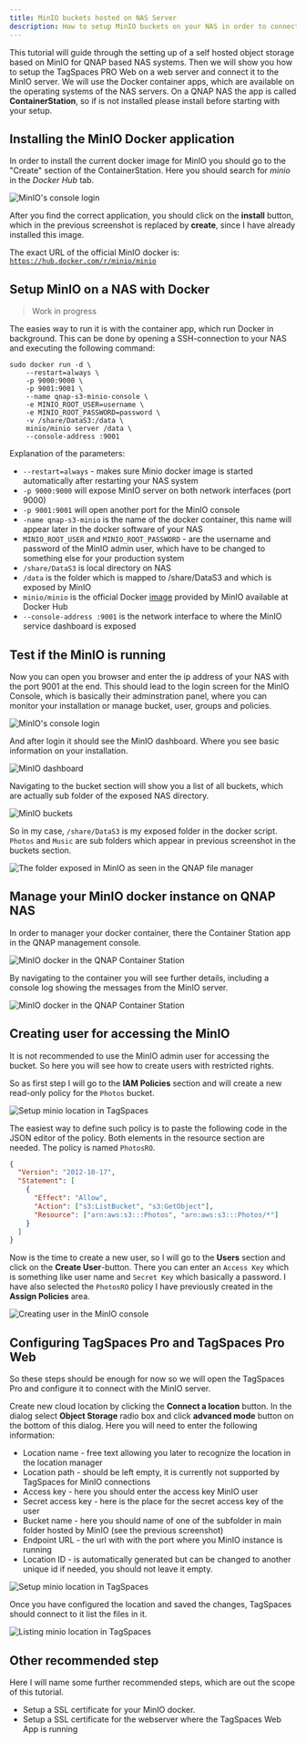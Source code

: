 ```yaml
---
title: MinIO buckets hosted on NAS Server
description: How to setup MinIO buckets on your NAS in order to connect them to a TagSpaces Pro installation?
---
```


This tutorial will guide through the setting up of a self hosted object storage based on MinIO for QNAP based NAS systems. Then we will show you how to setup the TagSpaces PRO Web on a web server and connect it to the MinIO server. We will use the Docker container apps, which are available on the operating systems of the NAS servers. On a QNAP NAS the app is called **ContainerStation**, so if is not installed please install before starting with your setup.

## Installing the MinIO Docker application

In order to install the current docker image for MinIO you should go to the "Create" section of the ContainerStation. Here you should search for _minio_ in the _Docker Hub_ tab.

![MinIO's console login](tagspaces-web-nas/qnap-installing-minio-container.png)

After you find the correct application, you should click on the **install** button, which in the previous screenshot is replaced by **create**, since I have already installed this image.

The exact URL of the official MinIO docker is: [`https://hub.docker.com/r/minio/minio`](https://hub.docker.com/r/minio/minio)

## Setup MinIO on a NAS with Docker

> Work in progress

The easies way to run it is with the container app, which run Docker in background. This can be done by opening a SSH-connection to your NAS and executing the following command:

    sudo docker run -d \
        --restart=always \
        -p 9000:9000 \
        -p 9001:9001 \
        --name qnap-s3-minio-console \
        -e MINIO_ROOT_USER=username \
        -e MINIO_ROOT_PASSWORD=password \
        -v /share/DataS3:/data \
        minio/minio server /data \
        --console-address :9001

Explanation of the parameters:

- `--restart=always` - makes sure Minio docker image is started automatically after restarting your NAS system
- `-p 9000:9000` will expose MinIO server on both network interfaces (port 9000)
- `-p 9001:9001` will open another port for the MinIO console
- `-name qnap-s3-minio` is the name of the docker container, this name will appear later in the docker software of your NAS
- `MINIO_ROOT_USER` and `MINIO_ROOT_PASSWORD` - are the username and password of the MinIO admin user, which have to be changed to something else for your production system
- `/share/DataS3` is local directory on NAS
- `/data` is the folder which is mapped to /share/DataS3 and which is exposed by MinIO
- `minio/minio` is the official Docker [image](https://hub.docker.com/r/minio/minio) provided by MinIO available at Docker Hub
- `--console-address :9001` is the network interface to where the MinIO service dashboard is exposed

## Test if the MinIO is running

Now you can open you browser and enter the ip address of your NAS with the port 9001 at the end. This should lead to the login screen for the MinIO Console, which is basically their adminstration panel, where you can monitor your installation or manage bucket, user, groups and policies.

![MinIO's console login](tagspaces-web-nas/minio-console-login.png)

And after login it should see the MinIO dashboard. Where you see basic information on your installation.

![MinIO dashboard](tagspaces-web-nas/minio-dashboard.png)

Navigating to the bucket section will show you a list of all buckets, which are actually sub folder of the exposed NAS directory.

![MinIO buckets](tagspaces-web-nas/minio-buckets.png)

So in my case, `/share/DataS3` is my exposed folder in the docker script. `Photos` and `Music` are sub folders which appear in previous screenshot in the buckets section.

![The folder exposed in MinIO as seen in the QNAP file manager](tagspaces-web-nas/exposed-folder-in-qnap.png)

## Manage your MinIO docker instance on QNAP NAS

In order to manager your docker container, there the Container Station app in the QNAP management console.

![MinIO docker in the QNAP Container Station](tagspaces-web-nas/container-list-qnap.png)

By navigating to the container you will see further details, including a console log showing the messages from the MinIO server.

![MinIO docker in the QNAP Container Station](tagspaces-web-nas/qnap-container-station-minio.png)

## Creating user for accessing the MinIO

It is not recommended to use the MinIO admin user for accessing the bucket. So here you will see how to create users with restricted rights.

So as first step I will go to the **IAM Policies** section and will create a new read-only policy for the `Photos` bucket.

![Setup minio location in TagSpaces](tagspaces-web-nas/minio-iam-policies.png)

The easiest way to define such policy is to paste the following code in the JSON editor of the policy. Both elements in the resource section are needed. The policy is named `PhotosRO`.

```json title="Policy with read only access to the 'Photos' bucket."
{
  "Version": "2012-10-17",
  "Statement": [
    {
      "Effect": "Allow",
      "Action": ["s3:ListBucket", "s3:GetObject"],
      "Resource": ["arn:aws:s3:::Photos", "arn:aws:s3:::Photos/*"]
    }
  ]
}
```

Now is the time to create a new user, so I will go to the **Users** section and click on the **Create User**-button. There you can enter an `Access Key` which is something like user name and `Secret Key` which basically a password. I have also selected the `PhotosRO` policy I have previously created in the **Assign Policies** area.

![Creating user in the MinIO console](tagspaces-web-nas/create-user-minio.png)

## Configuring TagSpaces Pro and TagSpaces Pro Web

So these steps should be enough for now so we will open the TagSpaces Pro and configure it to connect with the MinIO server.

Create new cloud location by clicking the **Connect a location** button. In the dialog select **Object Storage** radio box and click **advanced mode** button on the bottom of this dialog. Here you will need to enter the following information:

- Location name - free text allowing you later to recognize the location in the location manager
- Location path - should be left empty, it is currently not supported by TagSpaces for MinIO connections
- Access key - here you should enter the access key MinIO user
- Secret access key - here is the place for the secret access key of the user
- Bucket name - here you should name of one of the subfolder in main folder hosted by MinIO (see the previous screenshot)
- Endpoint URL - the url with with the port where you MinIO instance is running
- Location ID - is automatically generated but can be changed to another unique id if needed, you should not leave it empty.

![Setup minio location in TagSpaces](tagspaces-web-nas/create-minio-locations.png)

Once you have configured the location and saved the changes, TagSpaces should connect to it list the files in it.

![Listing minio location in TagSpaces](tagspaces-web-nas/tagspaces-listing-minio-bucket.png)

## Other recommended step

Here I will name some further recommended steps, which are out the scope of this tutorial.

- Setup a SSL certificate for your MinIO docker.
- Setup a SSL certificate for the webserver where the TagSpaces Web App is running
